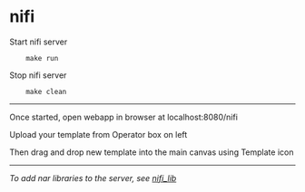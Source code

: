 # nifi


Start nifi server
    
```
    make run
```    

Stop nifi server

```
    make clean
```    
---

Once started, open webapp in browser at localhost:8080/nifi

Upload your template from Operator box on left

Then drag and drop new template into the main canvas using Template icon

---

*To add nar libraries to the server, see [nifi_lib](./lib/)*
